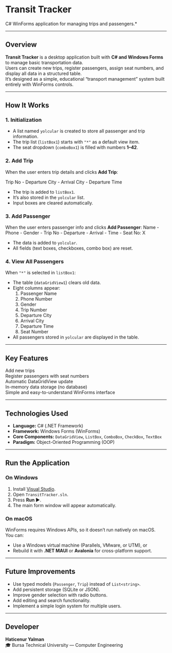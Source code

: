 # Transit Tracker  
C# WinForms application for managing trips and passengers.*

---

## Overview
**Transit Tracker** is a desktop application built with **C# and Windows Forms** to manage basic transportation data.  
Users can create new trips, register passengers, assign seat numbers, and display all data in a structured table.  
It’s designed as a simple, educational “transport management” system built entirely with WinForms controls.

---

## How It Works

### 1. Initialization
- A list named `yolcular` is created to store all passenger and trip information.  
- The trip list (`listBox1`) starts with `"*"` as a default view item.  
- The seat dropdown (`comboBox1`) is filled with numbers **1–42**.

### 2. Add Trip
When the user enters trip details and clicks **Add Trip**:

Trip No - Departure City - Arrival City - Departure Time
- The trip is added to `listBox1`.  
- It’s also stored in the `yolcular` list.  
- Input boxes are cleared automatically.

### 3. Add Passenger
When the user enters passenger info and clicks **Add Passenger**:
Name - Phone - Gender - Trip No - Departure - Arrival - Time - Seat No: X
- The data is added to `yolcular`.  
- All fields (text boxes, checkboxes, combo box) are reset.

### 4. View All Passengers
When `"*"` is selected in `listBox1`:
- The table (`dataGridView1`) clears old data.
- Eight columns appear:
  1. Passenger Name  
  2. Phone Number  
  3. Gender  
  4. Trip Number  
  5. Departure City  
  6. Arrival City  
  7. Departure Time  
  8. Seat Number  
- All passengers stored in `yolcular` are displayed in the table.

---

## Key Features
Add new trips  
Register passengers with seat numbers  
Automatic DataGridView update  
In-memory data storage (no database)  
Simple and easy-to-understand WinForms interface  

---

## Technologies Used
- **Language:** C# (.NET Framework)  
- **Framework:** Windows Forms (WinForms)  
- **Core Components:** `DataGridView`, `ListBox`, `ComboBox`, `CheckBox`, `TextBox`  
- **Paradigm:** Object-Oriented Programming (OOP)

---

## Run the Application

### On Windows
1. Install [Visual Studio](https://visualstudio.microsoft.com/).  
2. Open `TransitTracker.sln`.  
3. Press **Run ▶️**.  
4. The main form window will appear automatically.

### On macOS
WinForms requires Windows APIs, so it doesn’t run natively on macOS.  
You can:
- Use a Windows virtual machine (Parallels, VMware, or UTM), or  
- Rebuild it with **.NET MAUI** or **Avalonia** for cross-platform support.

---

## Future Improvements
- Use typed models (`Passenger`, `Trip`) instead of `List<string>`.  
- Add persistent storage (SQLite or JSON).  
- Improve gender selection with radio buttons.  
- Add editing and search functionality.  
- Implement a simple login system for multiple users.

---

## Developer
**Haticenur Yalman**  
🎓 Bursa Technical University — Computer Engineering  



